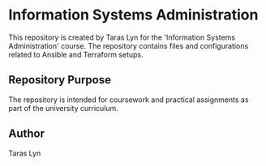 # Information Systems Administration

This repository is created by Taras Lyn for the 'Information Systems Administration' course. The repository contains files and configurations related to Ansible and Terraform setups.

## Repository Purpose

The repository is intended for coursework and practical assignments as part of the university curriculum.

## Author

Taras Lyn
